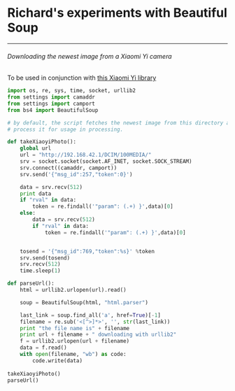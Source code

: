 # Richard's experiments with Beautiful Soup
----
###### Downloading the newest image from a Xiaomi Yi camera
To be used in conjunction with [this Xiaomi Yi library](https://github.com/deltaflyer4747/Xiaomi_Yi)

````python
import os, re, sys, time, socket, urllib2
from settings import camaddr
from settings import camport
from bs4 import BeautifulSoup

# by default, the script fetches the newest image from this directory and 
# process it for usage in processing. 

def takeXiaoyiPhoto():
    global url
    url = "http://192.168.42.1/DCIM/100MEDIA/"
    srv = socket.socket(socket.AF_INET, socket.SOCK_STREAM)
    srv.connect((camaddr, camport))
    srv.send('{"msg_id":257,"token":0}')

    data = srv.recv(512)
    print data
    if "rval" in data:
    	token = re.findall('"param": (.+) }',data)[0]	
    else:
	    data = srv.recv(512)
	    if "rval" in data:
		    token = re.findall('"param": (.+) }',data)[0]	


    tosend = '{"msg_id":769,"token":%s}' %token
    srv.send(tosend)
    srv.recv(512)
    time.sleep(1)

def parseUrl():
    html = urllib2.urlopen(url).read()

    soup = BeautifulSoup(html, "html.parser")

    last_link = soup.find_all('a', href=True)[-1]
    filename = re.sub('<[^>]*>', '', str(last_link))
    print "the file name is" + filename
    print url + filename + " downloading with urllib2"
    f = urllib2.urlopen(url + filename)
    data = f.read()
    with open(filename, "wb") as code:
        code.write(data)
    
takeXiaoyiPhoto()
parseUrl()
````
